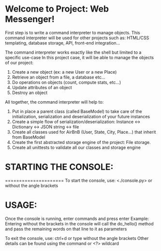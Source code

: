 # Welcome to Project: Web Messenger!

First step is to write a command interpreter to manage objects.
This command interpreter will be used for other projects such as: HTML/CSS templating, database storage, API, front-end integration…

The command interpreter works exactly like the shell but limited to a specific use-case
In this project case, it will be able to manage the objects of our project:
1. Create a new object (ex: a new User or a new Place)
2. Retrieve an object from a file, a database etc…
3. Do operations on objects (count, compute stats, etc…)
4. Update attributes of an object
5. Destroy an object

All together, the command interpreter will help to:
1. Put in place a parent class (called BaseModel) to take care of the initialization, serialization and deserialization of your future instances
2. Create a simple flow of serialization/deserialization: Instance <-> Dictionary <-> JSON string <-> file
3. Create all classes used for AirBnB (User, State, City, Place…) that inherit from BaseModel
4. Create the first abstracted storage engine of the project: File storage.
5. Create all unittests to validate all our classes and storage engine

# STARTING THE CONSOLE:
=====================
To start the console, use: <./console.py> or <python console.py> without the angle brackets

USAGE:
======
Once the console is running, enter commands and press enter
Example: Entering <hello> without the brackets in the console will call the do_hello() method and pass the remaining words on that line to it as parameters

To exit the console, use: ctrl+d or type <quit> without the angle brackets
Other details can be found using the <help> command or <?> wildcard

